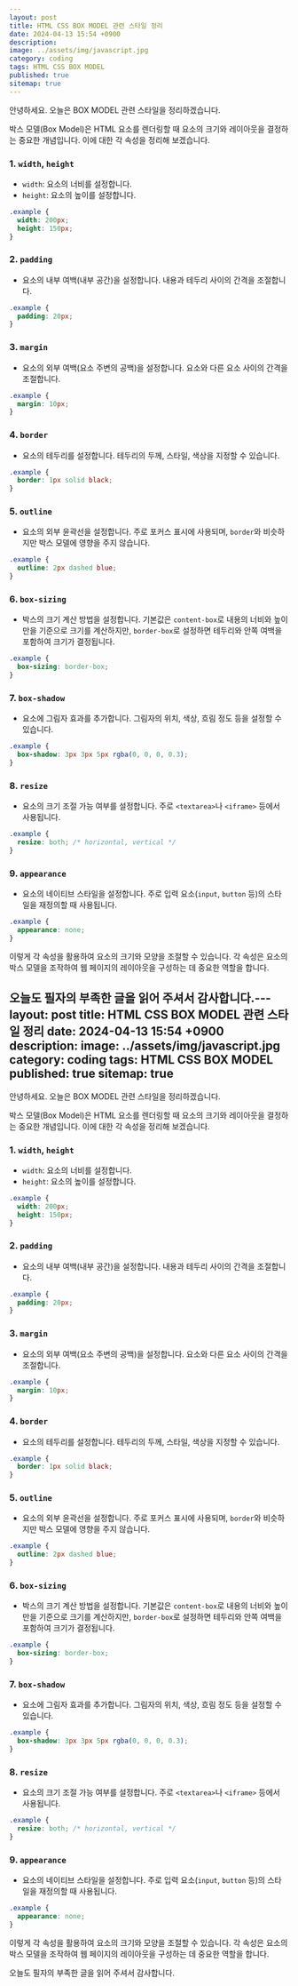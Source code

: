 ```yaml
---
layout: post
title: HTML CSS BOX MODEL 관련 스타일 정리
date: 2024-04-13 15:54 +0900
description: 
image: ../assets/img/javascript.jpg
category: coding
tags: HTML CSS BOX MODEL
published: true
sitemap: true
---
```


안녕하세요. 오늘은 BOX MODEL 관련 스타일을 정리하겠습니다.

박스 모델(Box Model)은 HTML 요소를 렌더링할 때 요소의 크기와 레이아웃을 결정하는 중요한 개념입니다. 이에 대한 각 속성을 정리해 보겠습니다.

### 1. `width`, `height`
- `width`: 요소의 너비를 설정합니다.
- `height`: 요소의 높이를 설정합니다.
  
```css
.example {
  width: 200px;
  height: 150px;
}
```

### 2. `padding`
- 요소의 내부 여백(내부 공간)을 설정합니다. 내용과 테두리 사이의 간격을 조절합니다.
  
```css
.example {
  padding: 20px;
}
```

### 3. `margin`
- 요소의 외부 여백(요소 주변의 공백)을 설정합니다. 요소와 다른 요소 사이의 간격을 조절합니다.
  
```css
.example {
  margin: 10px;
}
```

### 4. `border`
- 요소의 테두리를 설정합니다. 테두리의 두께, 스타일, 색상을 지정할 수 있습니다.
  
```css
.example {
  border: 1px solid black;
}
```

### 5. `outline`
- 요소의 외부 윤곽선을 설정합니다. 주로 포커스 표시에 사용되며, `border`와 비슷하지만 박스 모델에 영향을 주지 않습니다.
  
```css
.example {
  outline: 2px dashed blue;
}
```

### 6. `box-sizing`
- 박스의 크기 계산 방법을 설정합니다. 기본값은 `content-box`로 내용의 너비와 높이만을 기준으로 크기를 계산하지만, `border-box`로 설정하면 테두리와 안쪽 여백을 포함하여 크기가 결정됩니다.
  
```css
.example {
  box-sizing: border-box;
}
```

### 7. `box-shadow`
- 요소에 그림자 효과를 추가합니다. 그림자의 위치, 색상, 흐림 정도 등을 설정할 수 있습니다.
  
```css
.example {
  box-shadow: 3px 3px 5px rgba(0, 0, 0, 0.3);
}
```

### 8. `resize`
- 요소의 크기 조절 가능 여부를 설정합니다. 주로 `<textarea>`나 `<iframe>` 등에서 사용됩니다.
  
```css
.example {
  resize: both; /* horizontal, vertical */
}
```

### 9. `appearance`
- 요소의 네이티브 스타일을 설정합니다. 주로 입력 요소(`input`, `button` 등)의 스타일을 재정의할 때 사용됩니다.
  
```css
.example {
  appearance: none;
}
```

이렇게 각 속성을 활용하여 요소의 크기와 모양을 조절할 수 있습니다. 각 속성은 요소의 박스 모델을 조작하여 웹 페이지의 레이아웃을 구성하는 데 중요한 역할을 합니다.

오늘도 필자의 부족한 글을 읽어 주셔서 감사합니다.---
layout: post
title: HTML CSS BOX MODEL 관련 스타일 정리
date: 2024-04-13 15:54 +0900
description: 
image: ../assets/img/javascript.jpg
category: coding
tags: HTML CSS BOX MODEL
published: true
sitemap: true
---

안녕하세요. 오늘은 BOX MODEL 관련 스타일을 정리하겠습니다.

박스 모델(Box Model)은 HTML 요소를 렌더링할 때 요소의 크기와 레이아웃을 결정하는 중요한 개념입니다. 이에 대한 각 속성을 정리해 보겠습니다.

### 1. `width`, `height`
- `width`: 요소의 너비를 설정합니다.
- `height`: 요소의 높이를 설정합니다.
  
```css
.example {
  width: 200px;
  height: 150px;
}
```

### 2. `padding`
- 요소의 내부 여백(내부 공간)을 설정합니다. 내용과 테두리 사이의 간격을 조절합니다.
  
```css
.example {
  padding: 20px;
}
```

### 3. `margin`
- 요소의 외부 여백(요소 주변의 공백)을 설정합니다. 요소와 다른 요소 사이의 간격을 조절합니다.
  
```css
.example {
  margin: 10px;
}
```

### 4. `border`
- 요소의 테두리를 설정합니다. 테두리의 두께, 스타일, 색상을 지정할 수 있습니다.
  
```css
.example {
  border: 1px solid black;
}
```

### 5. `outline`
- 요소의 외부 윤곽선을 설정합니다. 주로 포커스 표시에 사용되며, `border`와 비슷하지만 박스 모델에 영향을 주지 않습니다.
  
```css
.example {
  outline: 2px dashed blue;
}
```

### 6. `box-sizing`
- 박스의 크기 계산 방법을 설정합니다. 기본값은 `content-box`로 내용의 너비와 높이만을 기준으로 크기를 계산하지만, `border-box`로 설정하면 테두리와 안쪽 여백을 포함하여 크기가 결정됩니다.
  
```css
.example {
  box-sizing: border-box;
}
```

### 7. `box-shadow`
- 요소에 그림자 효과를 추가합니다. 그림자의 위치, 색상, 흐림 정도 등을 설정할 수 있습니다.
  
```css
.example {
  box-shadow: 3px 3px 5px rgba(0, 0, 0, 0.3);
}
```

### 8. `resize`
- 요소의 크기 조절 가능 여부를 설정합니다. 주로 `<textarea>`나 `<iframe>` 등에서 사용됩니다.
  
```css
.example {
  resize: both; /* horizontal, vertical */
}
```

### 9. `appearance`
- 요소의 네이티브 스타일을 설정합니다. 주로 입력 요소(`input`, `button` 등)의 스타일을 재정의할 때 사용됩니다.
  
```css
.example {
  appearance: none;
}
```

이렇게 각 속성을 활용하여 요소의 크기와 모양을 조절할 수 있습니다. 각 속성은 요소의 박스 모델을 조작하여 웹 페이지의 레이아웃을 구성하는 데 중요한 역할을 합니다.

오늘도 필자의 부족한 글을 읽어 주셔서 감사합니다.